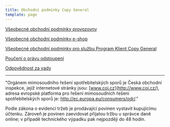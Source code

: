 ```yaml
---
title: Obchodní podmínky Copy General
template: page
---
```




[Všeobecné obchodní podmínky provozovny](https://www.copygeneral.cz/vop-provozovny)

[Všeobecné obchodní podmínky e-shop](https://www.copygeneral.cz/vop-eshop)

[Všeobecné obchodní podmínky pro službu Program Klient Copy General](https://www.copygeneral.cz/vop-klient-copy-general)

[Poučení o právu odstoupení](https://www.copygeneral.cz/pouceni-o-pravu-odstoupeni2)

[Odpovědnost za vady](https://www.copygeneral.cz/odpovednost-za-vady2)
 
 ***

"Orgánem mimosoudního řešení spotřebitelských sporů je Česká obchodní inspekce, jejíž internetové stránky jsou: [www.coi.cz](http://www.coi.cz/), adresa evropské platforma pro řešení mimosoudních řešení spotřebitelských sporů je: http://ec.europa.eu/consumers/odr/."


Podle zákona o evidenci tržeb je prodávající povinen vystavit kupujícímu účtenku. Zároveň je povinen zaevidovat přijatou tržbu u správce daně online; v případě technického výpadku pak nejpozději do 48 hodin.
